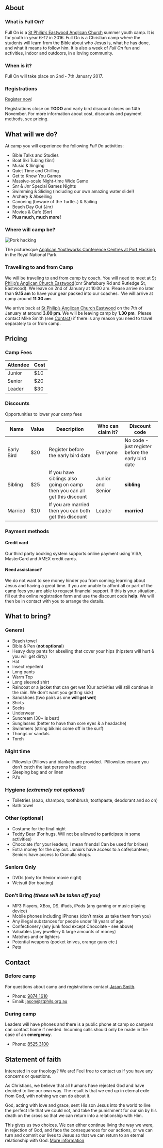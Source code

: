 ## About

### What is Full On?

Full On is a [St Philip’s Eastwood Anglican Church](http://en.stphils.org.au/) summer youth camp.
It is for youth in year 6-12 in 2016. Full On is a Christian camp where the students will learn from the Bible about who
Jesus is, what he has done, and what it means to follow him. It is also a week of *Full On* fun and activities, indoor and
outdoors, in a loving community.

### When is it?

Full On will take place on 2nd - 7th January 2017.

### Registrations

[Register now](https://www.trybooking.com/NJFA)!

Registrations close on **TODO** and early bird discount closes on 14th November.
For more information about cost, discounts and payment methods, see pricing.

## What will we do?

At camp you will experience the following *Full On* activities:

- Bible Talks and Studies
- Boat Ski Tubing (Snr)
- Music &amp; Singing
- Quiet Time and Chilling
- Get to Know You Games
- Massive-scale Night-time Wide Game
- Snr &amp; Jnr Special Games Nights
- Swimming &amp; Sliding (including our own amazing water slide!)
- Archery &amp; Abseiling
- Canoeing (beware of the Turtle..) &amp; Sailing
- Beach Day Out (Jnr)
- Movies &amp; Cafe (Snr)
- **Plus much, much more!**

### Where will camp be?

![Pork hacking](https://static1.squarespace.com/static/56e6167262cd94987f77cdb2/57215b5d2eeb81e76d84e40d/5770b2563e00bed84f10b382/1467003494593/_CAL3925.jpg?format=600w)

The picturesque [Anglican Youthworks Conference Centres at Port Hacking](http://www.youthworkscentres.net/port-hacking), in the Royal National Park.

### Travelling to and from Camp

We will be traveling to and from camp by coach. You will need to meet at [St Philip’s Anglican Church Eastwood](http://en.stphils.org.au/)(cnr Shaftsbury Rd and Rutledge St, Eastwood). We leave on 2nd of January at 10.00 am. Please arrive no later than **9.15 am** to have your gear packed into our coaches.  We will arrive at camp around **11.30 am**.

We arrive back at [St Philip’s Anglican Church Eastwood](http://en.stphils.org.au/) on the 7th of January at around **3.00 pm**. We will be leaving camp by **1.30 pm**.  Please contact Mike Smith (see [Contact](/#contact)) if there is any reason you need to travel separately to or from camp.

## Pricing

### Camp Fees

| Attendee   | Cost |
|------------|------|
| Junior     | $10  |
| Senior     | $20  |
| Leader     | $30  |

### Discounts

Opportunities to lower your camp fees

| Name       | Value | Description  | Who can claim it? | Discount code |
|------------|-------|----------------------------------------------------------------------------|-------------------|---------|
| Early Bird | $20   | Register before the early bird date                                        | Everyone          | No code - just register before the early bird date |
| Sibling    | $25   | If you have siblings also going on camp then you can all get this discount | Junior and Senior | **sibling** |
| Married    | $10   | If you are married then you can both get this discount                     | Leader            | **married** |


### Payment methods

#### Credit card

Our third party booking system supports online payment using VISA, MasterCard and AMEX credit cards.

#### Need assistance?

We do not want to see money hinder you from coming; learning about Jesus and having a great time. If you are unable to afford all or part of the camp fees you are able to request financial support. If this is your situation, fill out the online registration form and use the discount code **help**. We will then be in contact with you to arrange the details.

## What to bring?

### General
- Beach towel
- Bible &amp; Pen (<strong>not optional</strong>)
- Heavy duty pants for abseiling that cover your hips (hipsters will hurt &amp; you will get dirty)
- Hat
- Insect repellent
- Long pants
- Warm Top
- Long sleeved shirt
- Raincoat or a jacket that can get wet (Our activities will still continue in the rain. We don't want you getting sick)
- Sandshoes (two pairs as one <strong>will get wet</strong>)
- Shirts
- Socks
- Underwear
- Suncream (30+ is best)
- Sunglasses (better to have than sore eyes &amp; a headache)
- Swimmers (string bikinis come off in the surf)
- Thongs or sandals
- Torch

### Night time

- Pillowslip (Pillows and blankets are provided.  Pillowslips ensure you don’t catch the last persons headlice
- Sleeping bag and or linen
- PJ’s

### Hygiene *(extremely not optional)*

- Toiletries (soap, shampoo, toothbrush, toothpaste, deodorant and so on)
- Bath towel

### Other (optional)
- Costume for the final night
- Teddy Bear (For hugs. Will not be allowed to participate in some activities)
- Chocolate (for your leaders; I mean friends! Can be used for bribes)
- Extra money for the day out. Juniors have access to a cafe/canteen; Seniors have access to Cronulla shops.

### Seniors Only

- DVDs (only for Senior movie night)
- Wetsuit (for boating)

### Don’t Bring *(these will be taken off you)*

- MP3 Players, XBox, DS, iPads, iPods (any gaming or music playing device)
- Mobile phones including iPhones (don’t make us take them from you)
- Any illegal substances for people under 18 years of age. 
- Confectionery (any junk food except Chocolate - see above)
- Valuables (any jewellery &amp; large amounts of money)
- Matches and or lighters
- Potential weapons (pocket knives, orange guns etc.)
- Pets

## Contact

### Before camp

For questions about camp and registrations contact [Jason Smith](http://en.stphils.org.au/about-us/staff-profiles/).

- Phone: [9874 1610](tel:98741610)
- Email: [jason@stphils.org.au](mailto:jason@stphils.org.au)

### During camp

Leaders will have phones and there is a public phone at camp so campers can contact home if needed. Incoming calls should only be made in the case of an **emergency**.

- Phone: [8525 3100](tel:85253100)

## Statement of faith

Interested in our theology? We are! Feel free to contact us if you have any concerns or questions.

As Christians, we believe that all humans have rejected God and have decided to live our own way. The result is that we end up in eternal exile from God, with nothing we can do about it.

God, acting with love and grace, sent His son Jesus into the world to live the perfect life that we could not, and take the punishment for our sin by his death on the cross so that we can return into a relationship with Him.


This gives us two choices. We can either continue living the way we were, in rejection of God, and face the consequences for our actions, or we can turn and commit our lives to Jesus so that we can return to an eternal relationship with God. [More information](http://www.matthiasmedia.com.au/2wtl/2wtlonline.html)
